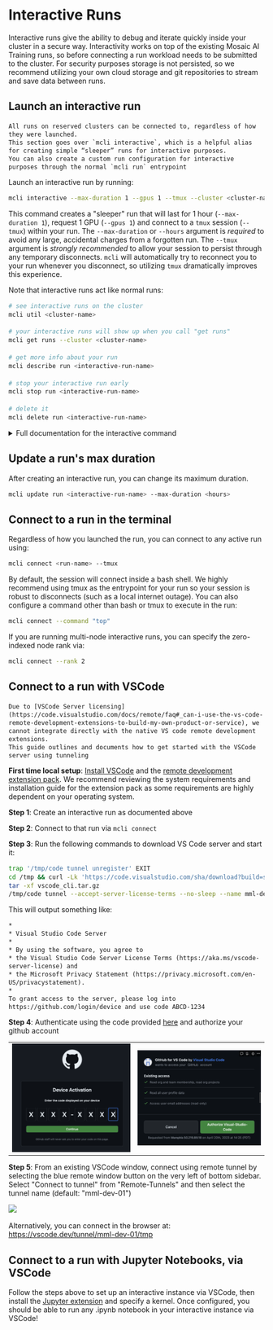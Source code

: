 # Interactive Runs
<!-- TODO: change this? -->
Interactive runs give the ability to debug and iterate quickly inside your cluster in a secure way.
Interactivity works on top of the existing Mosaic AI Training runs, so before connecting a run workload needs to be submitted to the cluster.
For security purposes storage is not persisted, so we recommend utilizing your own cloud storage and git repositories to stream and save data between runs.

## Launch an interactive run

```{admonition} Launching new runs
All runs on reserved clusters can be connected to, regardless of how they were launched.
This section goes over `mcli interactive`, which is a helpful alias for creating simple “sleeper” runs for interactive purposes.
You can also create a custom run configuration for interactive purposes through the normal `mcli run` entrypoint
```

Launch an interactive run by running:

```bash
mcli interactive --max-duration 1 --gpus 1 --tmux --cluster <cluster-name>
```

This command creates a "sleeper" run that will last for 1 hour (`--max-duration 1`), request 1 GPU (`--gpus 1`) and connect to a `tmux` session (`--tmux`) within your run.
The `--max-duration` or `--hours` argument is _required_ to avoid any large, accidental charges from a forgotten run.
The `--tmux` argument is _strongly recommended_ to allow your session to persist through any temporary disconnects.
`mcli` will automatically try to reconnect you to your run whenever you disconnect, so utilizing `tmux` dramatically improves this experience.

Note that interactive runs act like normal runs:

```bash
# see interactive runs on the cluster
mcli util <cluster-name>

# your interactive runs will show up when you call "get runs"
mcli get runs --cluster <cluster-name>

# get more info about your run
mcli describe run <interactive-run-name>

# stop your interactive run early
mcli stop run <interactive-run-name>

# delete it
mcli delete run <interactive-run-name>
```

<details>
  <summary>Full documentation for the interactive command</summary>

```{admonition} Multi-node support
Multi-node interactive runs are currently only supported on reserved, single-tenant clusters
```

```{argparse}
---
module: mcli.cli.m_interactive.m_interactive
func: configure_argparser
passparser:
prog: mcli interactive
---
```

</details>

## Update a run's max duration

After creating an interactive run, you can change its maximum duration.

```bash
mcli update run <interactive-run-name> --max-duration <hours>
```

## Connect to a run in the terminal

Regardless of how you launched the run, you can connect to any active run using:

```bash
mcli connect <run-name> --tmux
```

By default, the session will connect inside a bash shell.
We highly recommend using tmux as the entrypoint for your run so your session is robust to disconnects (such as a local internet outage).
You can also configure a command other than bash or tmux to execute in the run:

```bash
mcli connect --command "top"
```

If you are running multi-node interactive runs, you can specify the zero-indexed node rank via:

```bash
mcli connect --rank 2
```

## Connect to a run with VSCode

```{admonition} Disclaimer
Due to [VSCode Server licensing](https://code.visualstudio.com/docs/remote/faq#_can-i-use-the-vs-code-remote-development-extensions-to-build-my-own-product-or-service), we cannot integrate directly with the native VS code remote development extensions.
This guide outlines and documents how to get started with the VSCode server using tunneling
```

**First time local setup**: [Install VSCode](https://code.visualstudio.com/download) and the [remote development extension pack](https://marketplace.visualstudio.com/items?itemName=ms-vscode-remote.vscode-remote-extensionpack).
We recommend reviewing the system requirements and installation guide for the extension pack as some requirements are highly dependent on your operating system.

**Step 1**: Create an interactive run as documented above

**Step 2**: Connect to that run via `mcli connect`

**Step 3**: Run the following commands to download VS Code server and start it:

```bash
trap '/tmp/code tunnel unregister' EXIT
cd /tmp && curl -Lk 'https://code.visualstudio.com/sha/download?build=stable&os=cli-alpine-x64' --output vscode_cli.tar.gz
tar -xf vscode_cli.tar.gz
/tmp/code tunnel --accept-server-license-terms --no-sleep --name mml-dev-01
```

This will output something like:

```
*
* Visual Studio Code Server
*
* By using the software, you agree to
* the Visual Studio Code Server License Terms (https://aka.ms/vscode-server-license) and
* the Microsoft Privacy Statement (https://privacy.microsoft.com/en-US/privacystatement).
*
To grant access to the server, please log into https://github.com/login/device and use code ABCD-1234
```

**Step 4**: Authenticate using the code provided [here](https://github.com/login/device) and authorize your github account

|                                                               |                                                        |
| ------------------------------------------------------------- | ------------------------------------------------------ |
| ![Authenticate using the code provided](interactive_code.png) | ![Authorize your github account](interactive_auth.png) |

**Step 5**: From an existing VSCode window, connect using remote tunnel by selecting the blue remote window button on the very left of bottom sidebar.
Select "Connect to tunnel" from "Remote-Tunnels" and then select the tunnel name (default: "mml-dev-01")

![](interactive_tunneling.gif)

Alternatively, you can connect in the browser at: https://vscode.dev/tunnel/mml-dev-01/tmp

## Connect to a run with Jupyter Notebooks, via VSCode

Follow the steps above to set up an interactive instance via VSCode, then install the [Jupyter extension](https://marketplace.visualstudio.com/items?itemName=ms-toolsai.jupyter) and specify a kernel. Once configured, you should be able to run any .ipynb notebook in your interactive instance via VSCode!